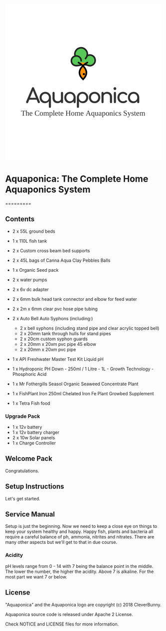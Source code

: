 ![Aquaponica](https://github.com/cleverbunny/aquaponica/raw/master/images/logo.png)

# Aquaponica: The Complete Home Aquaponics System
=========


## Contents

  - 2 x 55L ground beds
  - 1 x 110L fish tank
  - 2 x Custom cross beam bed supports
  - 2 x 45L bags of Canna Aqua Clay Pebbles Balls
  - 1 x Organic Seed pack

  - 2 x water pumps
  - 2 x 6v dc adapter
  - 2 x 6mm bulk head tank connector and elbow for feed water
  - 2 x 2m x 6mm clear pvc hose pipe tubing

  - 2 x Auto Bell Auto Syphons (including:)
    - 2 x bell syphons (including stand pipe and clear acrylic topped bell)
    - 2 x 20mm tank through hulls for stand pipes
    - 2 x 20cm custom syphon guards
    - 2 x 20mm x 20xm pvc pipe 45 elbow
    - 2 x 20mm x 20xm pvc pipe

  - 1 x API Freshwater Master Test Kit Liquid pH
  - 1 x Hydroponic PH Down - 250ml / 1 Litre - 1L - Growth Technology - Phosphoric Acid
  - 1 x Mr Fothergills Seasol Organic Seaweed Concentrate Plant
  - 1 x FishPlant Iron 250ml Chelated Iron Fe Plant Growbed Supplement
  - 1 x Tetra Fish food

### Upgrade Pack

 - 1 x 12v battery
 - 1 x 12v battery charger
 - 2 x 10w Solar panels
 - 1 x Charge Controller


## Welcome Pack

Congratulations.

## Setup Instructions



Let's get started.

## Service Manual

Setup is just the beginning. Now we need to keep a close eye on things to keep
your system healthy and happy. Happy fish, plants and bacteria all require a
careful balance of ph, ammonia, nitrites and nitrates. There are many other
aspects but we'll get to that in due course.

### Acidity

pH levels range from 0 - 14 with 7 being the balance point in the middle.
The lower the number, the higher the acidity. Above 7 is alkaline.
For the most part we want 7 or below.



## License

"Aquaponica" and the Aquaponica logo are copyright (c) 2018 CleverBunny.

Aquaponica source code is released under Apache 2 License.

Check NOTICE and LICENSE files for more information.
